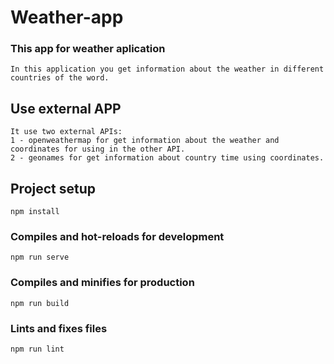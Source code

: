 # Weather-app
### This app for weather aplication

```
In this application you get information about the weather in different countries of the word. 
```

## Use external APP

```
It use two external APIs:
1 - openweathermap for get information about the weather and coordinates for using in the other API.
2 - geonames for get information about country time using coordinates.
```

## Project setup
```
npm install
```

### Compiles and hot-reloads for development
```
npm run serve
```

### Compiles and minifies for production
```
npm run build
```

### Lints and fixes files
```
npm run lint
```